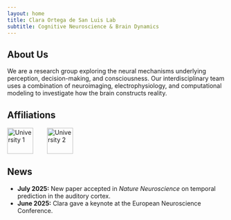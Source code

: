 ```yaml
---
layout: home
title: Clara Ortega de San Luis Lab
subtitle: Cognitive Neuroscience & Brain Dynamics
---
```


<section id="about-us">
  <h2>About Us</h2>
  <p>
    We are a research group exploring the neural mechanisms underlying perception, decision-making,
    and consciousness. Our interdisciplinary team uses a combination of neuroimaging, electrophysiology,
    and computational modeling to investigate how the brain constructs reality.
  </p>
</section>

<section id="affiliations">
  <h2>Affiliations</h2>
  <div style="display: flex; gap: 2rem; flex-wrap: wrap; align-items: center;">
    <img src="/assets/images/university1-logo.png" alt="University 1" style="height: 60px;">
    <img src="/assets/images/university2-logo.png" alt="University 2" style="height: 60px;">
  </div>
</section>

<section id="news">
  <h2>News</h2>
  <ul>
    <li><strong>July 2025:</strong> New paper accepted in <em>Nature Neuroscience</em> on temporal prediction in the auditory cortex.</li>
    <li><strong>June 2025:</strong> Clara gave a keynote at the European Neuroscience Conference.</li>
  </ul>
</section>